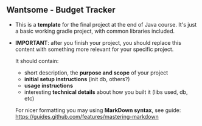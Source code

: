 ## Wantsome - Budget Tracker

 - This is a __template__ for the final project at the end of Java course.
   It's just a basic working gradle project, with common libraries included.

 - __IMPORTANT__: after you finish your project, you should replace this
   content with something more relevant for your specific project. 
   
   It should contain: 
   - short description, the __purpose and scope__ of your project
   - __initial setup instructions__ (init db, others?)
   - __usage instructions__
   - interesting __technical details__ about how you built it (libs used, db, etc)
   
   For nicer formatting you may using __MarkDown syntax__, see guide: 
   <https://guides.github.com/features/mastering-markdown>
